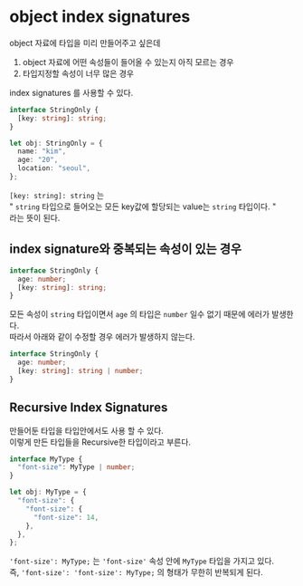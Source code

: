 # object index signatures

object 자료에 타입을 미리 만들어주고 싶은데

1. object 자료에 어떤 속성들이 들어올 수 있는지 아직 모르는 경우
2. 타입지정할 속성이 너무 많은 경우

index signatures 를 사용할 수 있다.

```ts
interface StringOnly {
  [key: string]: string;
}

let obj: StringOnly = {
  name: "kim",
  age: "20",
  location: "seoul",
};
```

`[key: string]: string` 는  
" `string` 타입으로 들어오는 모든 key값에 할당되는 value는 `string` 타입이다. "  
라는 뜻이 된다.

## index signature와 중복되는 속성이 있는 경우

```ts
interface StringOnly {
  age: number;
  [key: string]: string;
}
```

모든 속성이 `string` 타입이면서 `age` 의 타입은 `number` 일수 없기 때문에 에러가 발생한다.  
따라서 아래와 같이 수정할 경우 에러가 발생하지 않는다.

```ts
interface StringOnly {
  age: number;
  [key: string]: string | number;
}
```

## Recursive Index Signatures

만들어둔 타입을 타입안에서도 사용 할 수 있다.  
이렇게 만든 타입들을 Recursive한 타입이라고 부른다.

```ts
interface MyType {
  "font-size": MyType | number;
}

let obj: MyType = {
  "font-size": {
    "font-size": {
      "font-size": 14,
    },
  },
};
```

`'font-size': MyType;` 는 `'font-size'` 속성 안에 `MyType` 타입을 가지고 있다.  
즉, `'font-size': 'font-size': MyType;` 의 형태가 무한히 반복되게 된다.
